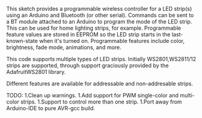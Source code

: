 This sketch provides a programmable wireless controller for a LED strip(s) using an Arduino and Bluetooth (or other serial).  Commands can be sent to a BT module attached to an Arduino to program the mode of the LED strip.  This can be used for home lighting strips, for example.  Programmable feature values are stored in EEPROM so the LED strip starts in the last-known-state when it's turned on.  Programmable features include color, brightness, fade mode, animations, and more.

This code supports multiple types of LED strips.  Initially WS2801,WS2811/12 strips are supported, through support graciously provided by the AdafruitWS2801 library.

Different features are available for addressable and non-addresable strips.

TODO:
1.Clean up warnings.
1.Add support for PWM single-color and multi-color strips.
1.Support to control more than one strip.
1.Port away from Arduino-IDE to pure AVR-gcc build.
